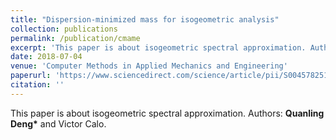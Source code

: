```yaml
---
title: "Dispersion-minimized mass for isogeometric analysis"
collection: publications
permalink: /publication/cmame
excerpt: 'This paper is about isogeometric spectral approximation. Authors: **Quanling Deng\*** and Victor Calo.'
date: 2018-07-04
venue: 'Computer Methods in Applied Mechanics and Engineering'
paperurl: 'https://www.sciencedirect.com/science/article/pii/S0045782518303141'
citation: ''
---
```

This paper is about isogeometric spectral approximation. Authors: **Quanling Deng\*** and Victor Calo.
